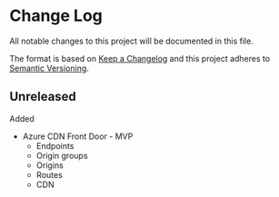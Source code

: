 # Change Log
All notable changes to this project will be documented in this file.

The format is based on [Keep a Changelog](http://keepachangelog.com/) and this project adheres to [Semantic Versioning](http://semver.org/).



## Unreleased
Added
  * Azure CDN Front Door - MVP
    * Endpoints
    * Origin groups
    * Origins
    * Routes
    * CDN
